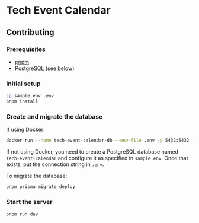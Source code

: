 # Tech Event Calendar

## Contributing

### Prerequisites

- [pnpm](https://pnpm.io/installation)
- PostgreSQL (see below)

### Initial setup

```sh
cp sample.env .env
pnpm install
```

### Create and migrate the database

If using Docker:

```sh
docker run --name tech-event-calendar-db --env-file .env -p 5432:5432 -d postgres
```

If not using Docker, you need to create a PostgreSQL database named `tech-event-calendar` and configure it as specified in `sample.env`. Once that exists, put the connection string in `.env`.

To migrate the database:

```sh
pnpm prisma migrate deploy
```

### Start the server

```sh
pnpm run dev
```
